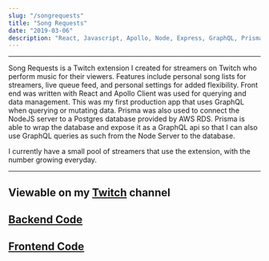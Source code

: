 ```yaml
---
slug: "/songrequests"
title: "Song Requests"
date: "2019-03-06"
description: "React, Javascript, Apollo, Node, Express, GraphQL, Prisma, PostgreSQL, AWS RDS, Twitch API, Material UI, Styled Components, CSS, Jest, Enzyme, Sentry"
---
```


---

Song Requests is a Twitch extension I created for streamers on Twitch who perform music for their viewers. Features include personal song lists for streamers, live queue feed, and personal settings for added flexibility. Front end was written with React and Apollo Client was used for querying and data management. This was my first production app that uses GraphQL when querying or mutating data. Prisma was also used to connect the NodeJS server to a Postgres database provided by AWS RDS. Prisma is able to wrap the database and expose it as a GraphQL api so that I can also use GraphQL queries as such from the Node Server to the database.

I currently have a small pool of streamers that use the extension, with the number growing everyday.

---

## Viewable on my [Twitch](https://www.twitch.tv/dannyy_r) channel

## [Backend Code](https://github.com/danny-rangel/song-requests-backend)

## [Frontend Code](https://github.com/danny-rangel/song-requests-frontend)
